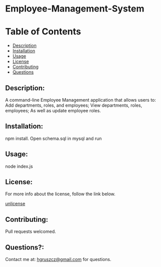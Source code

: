 # Employee-Management-System

# Table of Contents
- [Description](#description)
- [Installation](#installation)
- [Usage](#usage)
- [License](#license)
- [Contributing](#contributing)
- [Questions](#questions)

## Description:

A command-line Employee Management application that allows users to: Add departments, roles, and employees; View departments, roles, employees; As well as update employee roles.

## Installation:
npm install. Open schema.sql in mysql and run

## Usage:
node index.js

## License:

For more info about the license, follow the link below.

[unlicense](https://opensource.org/licenses/unlicense)

## Contributing:
Pull requests welcomed.

## Questions?:

Contact me at: hgruszcz@gmail.com for questions.

